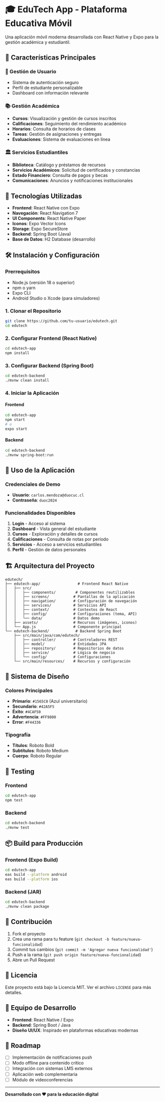 # 🎓 EduTech App - Plataforma Educativa Móvil

Una aplicación móvil moderna desarrollada con React Native y Expo para la gestión académica y estudiantil.

## 📱 Características Principales

### 👤 Gestión de Usuario
- Sistema de autenticación seguro
- Perfil de estudiante personalizable
- Dashboard con información relevante

### 📚 Gestión Académica
- **Cursos**: Visualización y gestión de cursos inscritos
- **Calificaciones**: Seguimiento del rendimiento académico
- **Horarios**: Consulta de horarios de clases
- **Tareas**: Gestión de asignaciones y entregas
- **Evaluaciones**: Sistema de evaluaciones en línea

### 🏛️ Servicios Estudiantiles
- **Biblioteca**: Catálogo y préstamos de recursos
- **Servicios Académicos**: Solicitud de certificados y constancias
- **Estado Financiero**: Consulta de pagos y becas
- **Comunicaciones**: Anuncios y notificaciones institucionales

## 🚀 Tecnologías Utilizadas

- **Frontend**: React Native con Expo
- **Navegación**: React Navigation 7
- **UI Components**: React Native Paper
- **Iconos**: Expo Vector Icons
- **Storage**: Expo SecureStore
- **Backend**: Spring Boot (Java)
- **Base de Datos**: H2 Database (desarrollo)

## 🛠️ Instalación y Configuración

### Prerrequisitos
- Node.js (versión 18 o superior)
- npm o yarn
- Expo CLI
- Android Studio o Xcode (para simuladores)

### 1. Clonar el Repositorio
```bash
git clone https://github.com/tu-usuario/edutech.git
cd edutech
```

### 2. Configurar Frontend (React Native)
```bash
cd edutech-app
npm install
```

### 3. Configurar Backend (Spring Boot)
```bash
cd edutech-backend
./mvnw clean install
```

### 4. Iniciar la Aplicación

#### Frontend
```bash
cd edutech-app
npm start
# o
expo start
```

#### Backend
```bash
cd edutech-backend
./mvnw spring-boot:run
```

## 📱 Uso de la Aplicación

### Credenciales de Demo
- **Usuario**: `carlos.mendoza@duocuc.cl`
- **Contraseña**: `duoc2024`

### Funcionalidades Disponibles
1. **Login** - Acceso al sistema
2. **Dashboard** - Vista general del estudiante
3. **Cursos** - Exploración y detalles de cursos
4. **Calificaciones** - Consulta de notas por período
5. **Servicios** - Acceso a servicios estudiantiles
6. **Perfil** - Gestión de datos personales

## 🏗️ Arquitectura del Proyecto

```
edutech/
├── edutech-app/                 # Frontend React Native
│   ├── src/
│   │   ├── components/         # Componentes reutilizables
│   │   ├── screens/           # Pantallas de la aplicación
│   │   ├── navigation/        # Configuración de navegación
│   │   ├── services/          # Servicios API
│   │   ├── context/           # Contextos de React
│   │   ├── config/            # Configuraciones (tema, API)
│   │   └── data/              # Datos demo
│   ├── assets/                # Recursos (imágenes, iconos)
│   └── App.js                 # Componente principal
└── edutech-backend/            # Backend Spring Boot
    ├── src/main/java/com/edutech/
    │   ├── controller/        # Controladores REST
    │   ├── model/             # Entidades JPA
    │   ├── repository/        # Repositorios de datos
    │   ├── service/           # Lógica de negocio
    │   └── config/            # Configuraciones
    └── src/main/resources/    # Recursos y configuración
```

## 🎨 Sistema de Diseño

### Colores Principales
- **Primario**: `#1565C0` (Azul universitario)
- **Secundario**: `#42A5F5`
- **Éxito**: `#4CAF50`
- **Advertencia**: `#FF9800`
- **Error**: `#F44336`

### Tipografía
- **Títulos**: Roboto Bold
- **Subtítulos**: Roboto Medium
- **Cuerpo**: Roboto Regular

## 🧪 Testing

### Frontend
```bash
cd edutech-app
npm test
```

### Backend
```bash
cd edutech-backend
./mvnw test
```

## 📦 Build para Producción

### Frontend (Expo Build)
```bash
cd edutech-app
eas build --platform android
eas build --platform ios
```

### Backend (JAR)
```bash
cd edutech-backend
./mvnw clean package
```

## 🤝 Contribución

1. Fork el proyecto
2. Crea una rama para tu feature (`git checkout -b feature/nueva-funcionalidad`)
3. Commit tus cambios (`git commit -m 'Agregar nueva funcionalidad'`)
4. Push a la rama (`git push origin feature/nueva-funcionalidad`)
5. Abre un Pull Request

## 📄 Licencia

Este proyecto está bajo la Licencia MIT. Ver el archivo `LICENSE` para más detalles.

## 👥 Equipo de Desarrollo

- **Frontend**: React Native / Expo
- **Backend**: Spring Boot / Java
- **Diseño UI/UX**: Inspirado en plataformas educativas modernas


## 🔄 Roadmap

- [ ] Implementación de notificaciones push
- [ ] Modo offline para contenido crítico
- [ ] Integración con sistemas LMS externos
- [ ] Aplicación web complementaria
- [ ] Módulo de videoconferencias

---

**Desarrollado con ❤️ para la educación digital**
